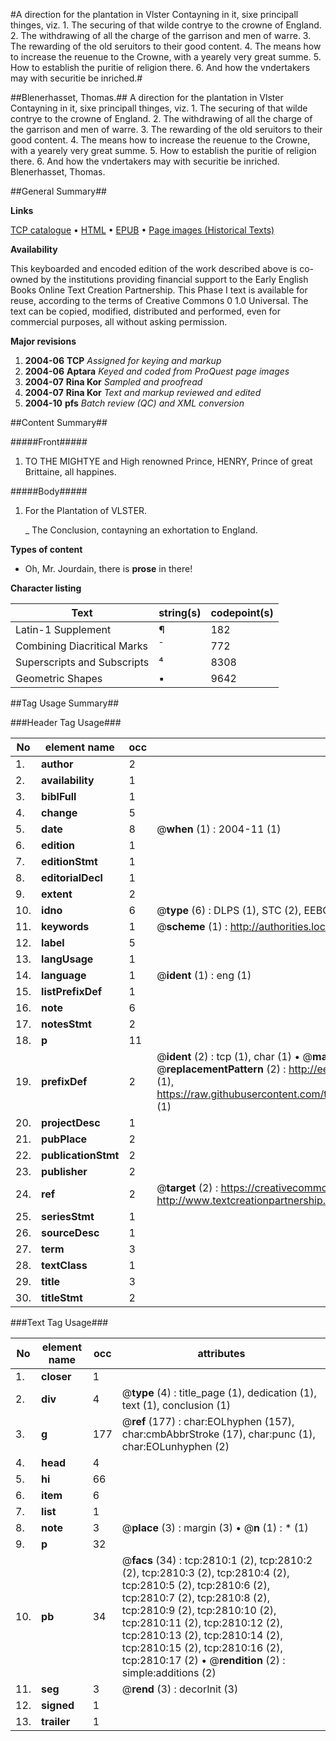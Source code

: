#A direction for the plantation in Vlster Contayning in it, sixe principall thinges, viz. 1. The securing of that wilde contrye to the crowne of England. 2. The withdrawing of all the charge of the garrison and men of warre. 3. The rewarding of the old seruitors to their good content. 4. The means how to increase the reuenue to the Crowne, with a yearely very great summe. 5. How to establish the puritie of religion there. 6. And how the vndertakers may with securitie be inriched.#

##Blenerhasset, Thomas.##
A direction for the plantation in Vlster Contayning in it, sixe principall thinges, viz. 1. The securing of that wilde contrye to the crowne of England. 2. The withdrawing of all the charge of the garrison and men of warre. 3. The rewarding of the old seruitors to their good content. 4. The means how to increase the reuenue to the Crowne, with a yearely very great summe. 5. How to establish the puritie of religion there. 6. And how the vndertakers may with securitie be inriched.
Blenerhasset, Thomas.

##General Summary##

**Links**

[TCP catalogue](http://www.ota.ox.ac.uk/tcp/)  • 
[HTML](http://tei.it.ox.ac.uk/tcp/Texts-HTML/free/A16/A16207.html)  • 
[EPUB](http://tei.it.ox.ac.uk/tcp/Texts-EPUB/free/A16/A16207.epub) • 
[Page images (Historical Texts)](https://data.historicaltexts.jisc.ac.uk/view?pubId=eebo-99838432e&pageId=eebo-99838432e-2810-1)

**Availability**

This keyboarded and encoded edition of the
	       work described above is co-owned by the institutions
	       providing financial support to the Early English Books
	       Online Text Creation Partnership. This Phase I text is
	       available for reuse, according to the terms of Creative
	       Commons 0 1.0 Universal. The text can be copied,
	       modified, distributed and performed, even for
	       commercial purposes, all without asking permission.

**Major revisions**

1. __2004-06__ __TCP__ *Assigned for keying and markup*
1. __2004-06__ __Aptara__ *Keyed and coded from ProQuest page images*
1. __2004-07__ __Rina Kor__ *Sampled and proofread*
1. __2004-07__ __Rina Kor__ *Text and markup reviewed and edited*
1. __2004-10__ __pfs__ *Batch review (QC) and XML conversion*

##Content Summary##

#####Front#####

1. TO
THE MIGHTYE
and High renowned Prince,
HENRY, Prince of great
Brittaine, all happines.

#####Body#####

1. For the Plantation
of VLSTER.

    _ The Conclusion, contayning
an exhortation to England.

**Types of content**

  * Oh, Mr. Jourdain, there is **prose** in there!

**Character listing**


|Text|string(s)|codepoint(s)|
|---|---|---|
|Latin-1 Supplement|¶|182|
|Combining             Diacritical Marks|̄|772|
|Superscripts             and Subscripts|⁴|8308|
|Geometric Shapes|▪|9642|

##Tag Usage Summary##

###Header Tag Usage###

|No|element name|occ|attributes|
|---|---|---|---|
|1.|__author__|2||
|2.|__availability__|1||
|3.|__biblFull__|1||
|4.|__change__|5||
|5.|__date__|8| @__when__ (1) : 2004-11 (1)|
|6.|__edition__|1||
|7.|__editionStmt__|1||
|8.|__editorialDecl__|1||
|9.|__extent__|2||
|10.|__idno__|6| @__type__ (6) : DLPS (1), STC (2), EEBO-CITATION (1), PROQUEST (1), VID (1)|
|11.|__keywords__|1| @__scheme__ (1) : http://authorities.loc.gov/ (1)|
|12.|__label__|5||
|13.|__langUsage__|1||
|14.|__language__|1| @__ident__ (1) : eng (1)|
|15.|__listPrefixDef__|1||
|16.|__note__|6||
|17.|__notesStmt__|2||
|18.|__p__|11||
|19.|__prefixDef__|2| @__ident__ (2) : tcp (1), char (1)  •  @__matchPattern__ (2) : ([0-9\-]+):([0-9IVX]+) (1), (.+) (1)  •  @__replacementPattern__ (2) : http://eebo.chadwyck.com/downloadtiff?vid=$1&page=$2 (1), https://raw.githubusercontent.com/textcreationpartnership/Texts/master/tcpchars.xml#$1 (1)|
|20.|__projectDesc__|1||
|21.|__pubPlace__|2||
|22.|__publicationStmt__|2||
|23.|__publisher__|2||
|24.|__ref__|2| @__target__ (2) : https://creativecommons.org/publicdomain/zero/1.0/ (1), http://www.textcreationpartnership.org/docs/. (1)|
|25.|__seriesStmt__|1||
|26.|__sourceDesc__|1||
|27.|__term__|3||
|28.|__textClass__|1||
|29.|__title__|3||
|30.|__titleStmt__|2||


###Text Tag Usage###

|No|element name|occ|attributes|
|---|---|---|---|
|1.|__closer__|1||
|2.|__div__|4| @__type__ (4) : title_page (1), dedication (1), text (1), conclusion (1)|
|3.|__g__|177| @__ref__ (177) : char:EOLhyphen (157), char:cmbAbbrStroke (17), char:punc (1), char:EOLunhyphen (2)|
|4.|__head__|4||
|5.|__hi__|66||
|6.|__item__|6||
|7.|__list__|1||
|8.|__note__|3| @__place__ (3) : margin (3)  •  @__n__ (1) : * (1)|
|9.|__p__|32||
|10.|__pb__|34| @__facs__ (34) : tcp:2810:1 (2), tcp:2810:2 (2), tcp:2810:3 (2), tcp:2810:4 (2), tcp:2810:5 (2), tcp:2810:6 (2), tcp:2810:7 (2), tcp:2810:8 (2), tcp:2810:9 (2), tcp:2810:10 (2), tcp:2810:11 (2), tcp:2810:12 (2), tcp:2810:13 (2), tcp:2810:14 (2), tcp:2810:15 (2), tcp:2810:16 (2), tcp:2810:17 (2)  •  @__rendition__ (2) : simple:additions (2)|
|11.|__seg__|3| @__rend__ (3) : decorInit (3)|
|12.|__signed__|1||
|13.|__trailer__|1||
